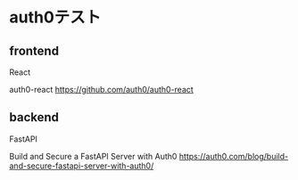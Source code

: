 # auth0テスト

## frontend

React


auth0-react
https://github.com/auth0/auth0-react


## backend

FastAPI

Build and Secure a FastAPI Server with Auth0
https://auth0.com/blog/build-and-secure-fastapi-server-with-auth0/
